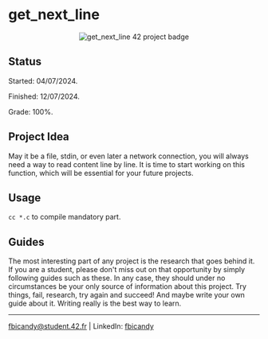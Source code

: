 # get_next_line

<p align="center">
  <img src="https://github.com/FreddyBicandy50/42draft/blob/main/42_badges/get_next_linee.png" alt="get_next_line 42 project badge"/>
</p>

## Status
Started: 04/07/2024.

Finished: 12/07/2024.

Grade: 100%.

## Project Idea
May it be a file, stdin, or even later a network connection, you will always need a way to read content line by line. It is time to start working on this function, which will be essential for your future projects.


## Usage
``cc *.c`` to compile mandatory part.

## Guides

The most interesting part of any project is the research that goes behind it. If you are a student, please don't miss out on that opportunity by simply following guides such as these. In any case, they should under no circumstances be your only source of information about this project. Try things, fail, research, try again and succeed! And maybe write your own guide about it. Writing really is the best way to learn.

---
fbicandy@student.42.fr | LinkedIn: [fbicandy](https://www.linkedin.com/in/freddy-bicandy/)